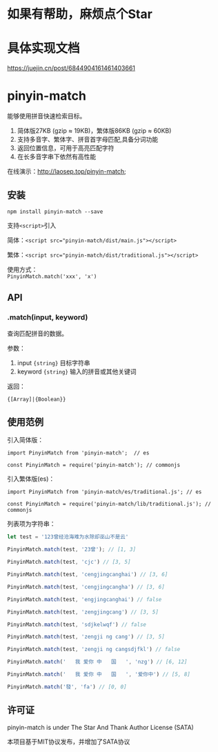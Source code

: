# 如果有帮助，麻烦点个Star
# 具体实现文档
https://juejin.cn/post/6844904161461403661

# pinyin-match

能够使用拼音快速检索目标。

1. 简体版27KB (gzip ≈ 19KB)，繁体版86KB (gzip ≈ 60KB)
2. 支持多音字、繁体字、拼音首字母匹配,具备分词功能
3. 返回位置信息，可用于高亮匹配字符
4. 在长多音字串下依然有高性能

在线演示：<http://laosep.top/pinyin-match>;

## 安装

```shell
npm install pinyin-match --save
```

支持`<script>`引入

简体：`<script src="pinyin-match/dist/main.js"></script>`  

繁体：`<script src="pinyin-match/dist/traditional.js"></script>`  

使用方式：  
`PinyinMatch.match('xxx', 'x')`

## API

### .match(input, keyword)

查询匹配拼音的数据。

参数：

1. input `{string}` 目标字符串
2. keyword `{string}` 输入的拼音或其他关键词

返回：

`{[Array]|{Boolean}}`

## 使用范例

引入简体版：  
```
import PinyinMatch from 'pinyin-match';  // es  

const PinyinMatch = require('pinyin-match'); // commonjs
```  

引入繁体版(es)：  
```
import PinyinMatch from 'pinyin-match/es/traditional.js'; // es  

const PinyinMatch = require('pinyin-match/lib/traditional.js'); // commonjs
```

列表项为字符串：

```js
let test = '123曾经沧海难为水除却巫山不是云'

PinyinMatch.match(test, '23曾'); // [1, 3]

PinyinMatch.match(test, 'cjc') // [3, 5]

PinyinMatch.match(test, 'cengjingcanghai') // [3, 6]

PinyinMatch.match(test, 'cengjingcangha') // [3, 6]

PinyinMatch.match(test, 'engjingcanghai') // false

PinyinMatch.match(test, 'zengjingcang') // [3, 5]

PinyinMatch.match(test, 'sdjkelwqf') // false

PinyinMatch.match(test, 'zengji ng cang') // [3, 5]

PinyinMatch.match(test, 'zengji ng cangsdjfkl') // false

PinyinMatch.match('   我 爱你 中   国   ', 'nzg') // [6, 12]

PinyinMatch.match('   我 爱你 中   国   ', '爱你中') // [5, 8]

PinyinMatch.match('發', 'fa') // [0, 0]

```

## 许可证

pinyin-match is under The Star And Thank Author License (SATA)

本项目基于MIT协议发布，并增加了SATA协议
